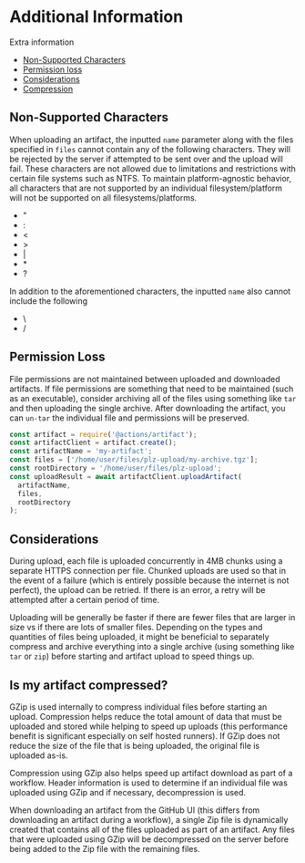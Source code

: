 # Additional Information

Extra information

- [Non-Supported Characters](#Non-Supported-Characters)
- [Permission loss](#Permission-Loss)
- [Considerations](#Considerations)
- [Compression](#Is-my-artifact-compressed)

## Non-Supported Characters

When uploading an artifact, the inputted `name` parameter along with the files specified in `files` cannot contain any of the following characters. They will be rejected by the server if attempted to be sent over and the upload will fail. These characters are not allowed due to limitations and restrictions with certain file systems such as NTFS. To maintain platform-agnostic behavior, all characters that are not supported by an individual filesystem/platform will not be supported on all filesystems/platforms.

- "
- :
- <
- \>
- |
- \*
- ?

In addition to the aforementioned characters, the inputted `name` also cannot include the following

- \
- /

## Permission Loss

File permissions are not maintained between uploaded and downloaded artifacts. If file permissions are something that need to be maintained (such as an executable), consider archiving all of the files using something like `tar` and then uploading the single archive. After downloading the artifact, you can `un-tar` the individual file and permissions will be preserved.

```js
const artifact = require('@actions/artifact');
const artifactClient = artifact.create();
const artifactName = 'my-artifact';
const files = ['/home/user/files/plz-upload/my-archive.tgz'];
const rootDirectory = '/home/user/files/plz-upload';
const uploadResult = await artifactClient.uploadArtifact(
  artifactName,
  files,
  rootDirectory
);
```

## Considerations

During upload, each file is uploaded concurrently in 4MB chunks using a separate HTTPS connection per file. Chunked uploads are used so that in the event of a failure (which is entirely possible because the internet is not perfect), the upload can be retried. If there is an error, a retry will be attempted after a certain period of time.

Uploading will be generally be faster if there are fewer files that are larger in size vs if there are lots of smaller files. Depending on the types and quantities of files being uploaded, it might be beneficial to separately compress and archive everything into a single archive (using something like `tar` or `zip`) before starting and artifact upload to speed things up.

## Is my artifact compressed?

GZip is used internally to compress individual files before starting an upload. Compression helps reduce the total amount of data that must be uploaded and stored while helping to speed up uploads (this performance benefit is significant especially on self hosted runners). If GZip does not reduce the size of the file that is being uploaded, the original file is uploaded as-is.

Compression using GZip also helps speed up artifact download as part of a workflow. Header information is used to determine if an individual file was uploaded using GZip and if necessary, decompression is used.

When downloading an artifact from the GitHub UI (this differs from downloading an artifact during a workflow), a single Zip file is dynamically created that contains all of the files uploaded as part of an artifact. Any files that were uploaded using GZip will be decompressed on the server before being added to the Zip file with the remaining files.
